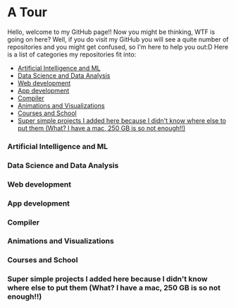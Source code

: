 # A Tour
Hello, welcome to my GitHub page!! Now you might be thinking, WTF is going on here? Well, if you do visit my GitHub you will see a quite number of repositories and you might get confused, so I'm here to help you out:D
Here is a list of categories my repositories fit into:
* [Artificial Intelligence and ML](#ai)
* [Data Science and Data Analysis](#ds)
* [Web development](#web)
* [App development](#app)
* [Compiler](#compiler)
* [Animations and Visualizations](#animation)
* [Courses and School](#course)
* [Super simple projects I added here because I didn't know where else to put them (What? I have a mac, 250 GB is so not enough!!)](#simple)

<h3 id="ai">Artificial Intelligence and ML</h3>
<h3 id="ds">Data Science and Data Analysis</h3>
<h3 id="web">Web development</h3>
<h3 id="app">App development</h3>
<h3 id="compiler">Compiler</h3>
<h3 id="animation">Animations and Visualizations</h3>
<h3 id="course">Courses and School</h3>
<h3 id="simple">Super simple projects I added here because I didn't know where else to put them (What? I have a mac, 250 GB is so not enough!!)</h3>
